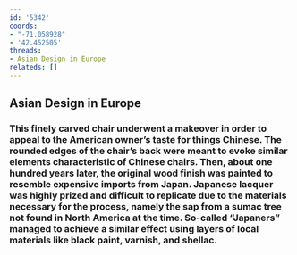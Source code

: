 ```yaml
---
id: '5342'
coords:
- "-71.058928"
- '42.452505'
threads:
- Asian Design in Europe
relateds: []
---
```


## Asian Design in Europe

### This finely carved chair underwent a makeover in order to appeal to the American owner’s taste for things Chinese. The rounded edges of the chair’s back were meant to evoke similar elements characteristic of Chinese chairs. Then, about one hundred years later, the original wood finish was painted to resemble expensive imports from Japan. Japanese lacquer was highly prized and difficult to replicate due to the materials necessary for the process, namely the sap from a sumac tree not found in North America at the time. So-called “Japaners” managed to achieve a similar effect using layers of local materials like black paint, varnish, and shellac.
